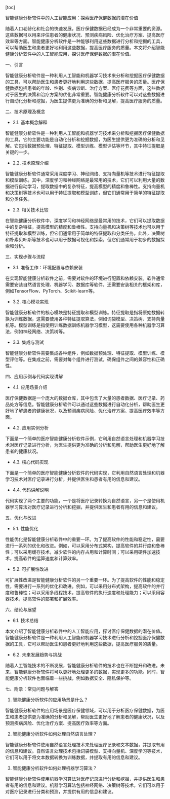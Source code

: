 
[toc]                    
                
                
智能健康分析软件中的人工智能应用：探索医疗保健数据的潜在价值

随着人口老龄化和社会的快速发展，医疗保健数据已经成为一个非常重要的资源。这些数据可以用来评估患者的健康状况、预测疾病风险、优化治疗方案、提高医疗效率等方面。智能健康分析软件是一种能够利用这些数据进行分析和挖掘的工具，可以帮助医生和患者更好地利用这些数据，提高医疗服务的质量。本文将介绍智能健康分析软件中的人工智能应用，探讨医疗保健数据的潜在价值。

一、引言

智能健康分析软件是一种利用人工智能和机器学习技术来分析和挖掘医疗保健数据的工具，可以帮助医生和患者更好地利用这些数据，提高医疗服务的质量。医疗保健数据包括患者的年龄、性别、疾病诊断、治疗方案、医疗花费等方面，这些数据对于医生的决策和治疗方案的优化非常重要。智能健康分析软件可以对这些数据进行自动化分析和挖掘，为医生提供更为准确的分析和见解，提高医疗服务的质量。

二、技术原理及概念

- 2.1. 基本概念解释

智能健康分析软件是一种利用人工智能和机器学习技术来分析和挖掘医疗保健数据的工具，它的主要功能是自动化分析和挖掘数据，为医生提供更为准确的分析和见解。它包括数据预处理、特征提取、模型训练、模型评估等环节，其中特征提取是关键的一步。

- 2.2. 技术原理介绍

智能健康分析软件通常采用深度学习、神经网络、支持向量机等技术进行特征提取和模型训练。其中，深度学习和神经网络是最常用的技术，它们可以利用大量的数据进行自动学习，提取数据中的复杂特征，提高模型的精度和鲁棒性。支持向量机和决策树等技术也可以用于特征提取和模型训练，但它们通常用于简单的特征提取和分类任务。

- 2.3. 相关技术比较

在智能健康分析软件中，深度学习和神经网络是最常用的技术，它们可以提取数据中的复杂特征，提高模型的精度和鲁棒性。支持向量机和决策树等技术也可以用于特征提取和模型训练，但它们通常用于简单的特征提取和分类任务。此外，决策树和朴素贝叶斯等技术也可以用于数据可视化和探索，但它们通常用于初步的数据探索和分析。

三、实现步骤与流程

- 3.1. 准备工作：环境配置与依赖安装

在实现智能健康分析软件之前，需要对软件的环境进行配置和依赖安装。软件通常需要安装自然语言处理、机器学习、数据库等软件，还需要安装相关的框架和库，例如TensorFlow、PyTorch、Scikit-learn等。

- 3.2. 核心模块实现

智能健康分析软件的核心模块是特征提取和模型训练。特征提取是指将原始数据转换为训练数据，这需要使用各种特征提取算法，例如词袋模型、决策树、支持向量机等。模型训练是指使用训练数据训练机器学习模型，这需要使用各种机器学习算法，例如神经网络、决策树等。

- 3.3. 集成与测试

智能健康分析软件需要集成各种组件，例如数据预处理、特征提取、模型训练、模型评估等。在集成之前，需要对每个组件进行测试，确保组件之间的兼容性和正确性。

四、应用示例与代码实现讲解

- 4.1. 应用场景介绍

医疗保健数据是一个庞大的数据仓库，其中包含了大量的患者数据、医疗记录、药品处方等信息。智能健康分析软件可以通过这些数据进行自动化分析，帮助医生更好地了解患者的健康状况，以及预测疾病风险、优化治疗方案、提高医疗效率等方面。

- 4.2. 应用实例分析

下面是一个简单的医疗智能健康分析软件示例，它利用自然语言处理和机器学习技术对医疗记录进行分析，为医生提供更为准确的分析和见解，帮助医生更好地了解患者的健康状况。

- 4.3. 核心代码实现

下面是一个简单的医疗智能健康分析软件的代码实现，它利用自然语言处理和机器学习技术对医疗记录进行分析，并提供医生和患者有用的信息和建议。

- 4.4. 代码讲解说明

代码实现了两个主要的功能，一个是将医疗记录转换为自然语言，另一个是使用机器学习算法对医疗记录进行分析和挖掘，并提供医生和患者有用的信息和建议。

五、优化与改进

- 5.1. 性能优化

性能优化是智能健康分析软件中的重要一环。为了提高软件的性能和稳定性，需要进行一系列的优化和改进。例如，可以采用分布式架构，提高软件的并行度和鲁棒性；可以采用缓存技术，减少软件的内存占用和计算时间；可以采用硬件加速技术，提高软件的运算速度和计算效率。

- 5.2. 可扩展性改进

可扩展性改进是智能健康分析软件的另一个重要一环。为了提高软件的性能和稳定性，需要进行一系列的优化和改进。例如，可以采用分布式架构，提高软件的并行度和鲁棒性；可以采用多线程技术，提高软件的执行速度和处理能力；可以采用容器技术，提高软件的部署和扩展效率。

六、结论与展望

- 6.1. 技术总结

本文介绍了智能健康分析软件中的人工智能应用，探讨医疗保健数据的潜在价值。智能健康分析软件是一种利用人工智能和机器学习技术进行分析和挖掘医疗保健数据的工具，它可以帮助医生和患者更好地利用这些数据，提高医疗服务的质量。

- 6.2. 未来发展趋势与挑战

随着人工智能技术的不断发展，智能健康分析软件的技术也在不断提升和改进。未来，智能健康分析软件将可以更好地处理更多的数据，实现更多的功能。同时，智能健康分析软件也面临着一些挑战，例如数据安全、隐私保护等。

七、附录：常见问题与解答

1. 智能健康分析软件的应用场景是什么？

智能健康分析软件的应用场景是医疗保健领域，可以用于分析医疗保健数据，为医生和患者提供更为准确的分析和见解，帮助医生更好地了解患者的健康状况，以及预测疾病风险、优化治疗方案、提高医疗效率等方面。

2. 智能健康分析软件如何处理自然语言处理？

智能健康分析软件使用自然语言处理技术来处理医疗记录和文本数据，并提取有用的信息和建议。自然语言处理技术包括词袋模型、支持向量机、深度学习等技术，它们可以用于将文本数据转换为训练数据，并提取有用的信息和建议。

3. 智能健康分析软件如何处理机器学习算法？

智能健康分析软件使用机器学习算法对医疗记录进行分析和挖掘，并提供医生和患者有用的信息和建议。机器学习算法包括神经网络、决策树等技术，它们可以用于对医疗记录进行分类和预测，并提供有用的信息和建议。

